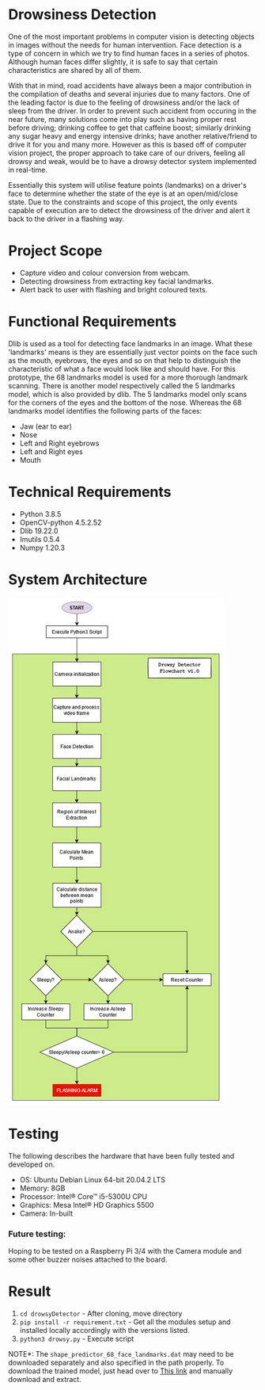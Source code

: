 # Drowsiness Detection
One of the most important problems in computer vision is detecting objects in images without the needs for human intervention. Face detection is a type of concern in which we try to find human faces in a series of photos. Although human faces differ slightly, it is safe to say that certain characteristics are shared by all of them.

With that in mind, road accidents have always been a major contribution in the compilation of deaths and several injuries due to many factors. One of the leading factor is due to the feeling of drowsiness and/or the lack of sleep from the driver. In order to prevent such accident from occuring in the near future, many solutions come into play such as having proper rest before driving; drinking coffee to get that caffeine boost; similarly drinking any sugar heavy and energy intensive drinks; have another relative/friend to drive it for you and many more. However as this is based off of computer vision project, the proper approach to take care of our drivers, feeling all drowsy and weak, would be to have a drowsy detector system implemented in real-time.

Essentially this system will utilise feature points (landmarks) on a driver's face to determine whether the state of the eye is at an open/mid/close state. Due to the constraints and scope of this project, the only events capable of execution are to detect the drowsiness of the driver and alert it back to the driver in a flashing way.

# Project Scope
- Capture video and colour conversion from webcam.
- Detecting drowsiness from extracting key facial landmarks.
- Alert back to user with flashing and bright coloured texts.

# Functional Requirements
Dlib is used as a tool for detecting face landmarks in an image. What these 'landmarks' means is they are essentially just vector points on the face such as the mouth, eyebrows, the eyes and so on that help to distinguish the characteristic of what a face would look like and should have. For this prototype, the 68 landmarks model is used for a more thorough landmark scanning. There is another model respectively called the 5 landmarks model, which is also provided by dlib. The 5 landmarks model only scans for the corners of the eyes and the bottom of the nose. Whereas the 68 landmarks model identifies the following parts of the faces:

- Jaw (ear to ear)
- Nose
- Left and Right eyebrows
- Left and Right eyes
- Mouth

# Technical Requirements
- Python 3.8.5
- OpenCV-python 4.5.2.52
- Dlib 19.22.0
- Imutils 0.5.4
- Numpy 1.20.3

# System Architecture
![System Architecture](drowsy-sys-arch.png)

# Testing
The following describes the hardware that have been fully tested and developed on.
- OS: Ubuntu Debian Linux 64-bit 20.04.2 LTS
- Memory: 8GB
- Processor: Intel® Core™ i5-5300U CPU
- Graphics: Mesa Intel® HD Graphics 5500
- Camera: In-built

### Future testing:
Hoping to be tested on a Raspberry Pi 3/4 with the Camera module and some other buzzer noises attached to the board.

# Result

1. `cd drowsyDetector` - After cloning, move directory
2. `pip install -r requirement.txt` - Get all the modules setup and installed locally accordingly with the versions listed.
3. `python3 drowsy.py` - Execute script

NOTE*: The `shape_predictor_68_face_landmarks.dat` may need to be downloaded separately and also specified in the path properly. To download the trained model, just head over to [This link](http://dlib.net/files/shape_predictor_68_face_landmarks.dat.bz2) and manually download and extract.
